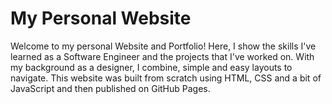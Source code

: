 # My Personal Website
Welcome to my personal Website and Portfolio! Here, I show the skills I've learned as a Software Engineer and the projects that I've worked on. With my background as a designer, I combine, simple and easy layouts to navigate. This website was built from scratch using HTML, CSS and a bit of JavaScript and then published on GitHub Pages.
